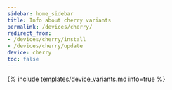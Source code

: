```yaml
---
sidebar: home_sidebar
title: Info about cherry variants
permalink: /devices/cherry/
redirect_from:
- /devices/cherry/install
- /devices/cherry/update
device: cherry
toc: false
---
```

{% include templates/device_variants.md info=true %}
